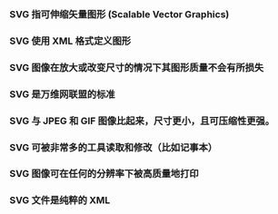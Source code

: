 ### SVG 指可伸缩矢量图形 (Scalable Vector Graphics)
### SVG 使用 XML 格式定义图形
### SVG 图像在放大或改变尺寸的情况下其图形质量不会有所损失
### SVG 是万维网联盟的标准
### SVG 与 JPEG 和 GIF 图像比起来，尺寸更小，且可压缩性更强。
### SVG 可被非常多的工具读取和修改（比如记事本）
### SVG 图像可在任何的分辨率下被高质量地打印
### SVG 文件是纯粹的 XML
